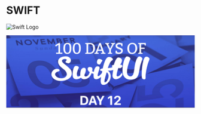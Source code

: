 # SWIFT

![Swift Logo](https://cdn-icons-png.flaticon.com/256/919/919833.png)

![Page 1](swift-12.png)
